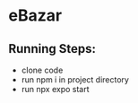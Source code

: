 # eBazar
## Running Steps:
  * clone code
  * run npm i in project directory
  * run npx expo start
